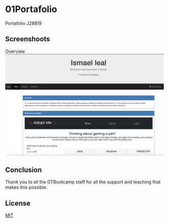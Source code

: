 # 01Portafolio
Portafolio J28819



## Screenshoots
Overview
![My animated logo](./dist/img/overview.png)




## Conclusion 

 Thank you to all the GTBootcamp staff for all the support and teaching that makes this possible.


## License
[MIT](https://choosealicense.com/licenses/mit/)

